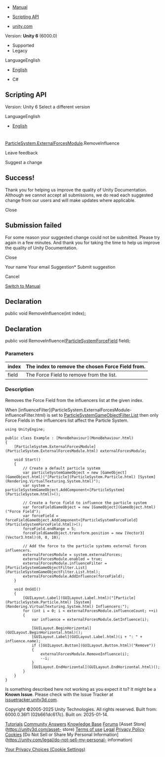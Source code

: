 [ ]()

  * [Manual](../Manual/index.html)
  * [Scripting API](../ScriptReference/index.html)

  * [unity.com](https://unity.com/)

Version: **Unity 6** (6000.0)

  * Supported
  * Legacy

LanguageEnglish

  * [English]()

  * C#

[ ](https://docs.unity3d.com)

## Scripting API

Version: Unity 6 Select a different version

LanguageEnglish

  * [English]()

#
[ParticleSystem.ExternalForcesModule](ParticleSystem.ExternalForcesModule.html).RemoveInfluence

Leave feedback

Suggest a change

## Success!

Thank you for helping us improve the quality of Unity Documentation. Although
we cannot accept all submissions, we do read each suggested change from our
users and will make updates where applicable.

Close

## Submission failed

For some reason your suggested change could not be submitted. Please <a>try
again</a> in a few minutes. And thank you for taking the time to help us
improve the quality of Unity Documentation.

Close

Your name Your email Suggestion* Submit suggestion

Cancel

[Switch to Manual](../Manual/class-ParticleSystem.html "Go to ParticleSystem
Component in the Manual")

## Declaration

public void RemoveInfluence(int index);

## Declaration

public void
RemoveInfluence([ParticleSystemForceField](ParticleSystemForceField.html)
field);

### Parameters

index | The index to remove the chosen Force Field from.  
---|---  
field | The Force Field to remove from the list.  
  
### Description

Removes the Force Field from the influencers list at the given index.

When [influenceFilter](ParticleSystem.ExternalForcesModule-
influenceFilter.html) is set to
[ParticleSystemGameObjectFilter.List](ParticleSystemGameObjectFilter.List.html)
then only Force Fields in the influencers list affect the Particle System.

    
    
    using UnityEngine;  
      
    public class Example : [MonoBehaviour](MonoBehaviour.html)
    {
        [ParticleSystem.ExternalForcesModule](ParticleSystem.ExternalForcesModule.html) externalForcesModule;  
      
        void Start()
        {
            // Create a default particle system
            var particleSystemGameObject = new [GameObject](GameObject.html)("[Particle](ParticleSystem.Particle.html) [System](Rendering.VirtualTexturing.System.html)");
            var system = particleSystemGameObject.AddComponent<[ParticleSystem](ParticleSystem.html)>();  
      
            // Create a force field to influence the particle system
            var forceFieldGameObject = new [GameObject](GameObject.html)("Force Field");
            var forceField = forceFieldGameObject.AddComponent<[ParticleSystemForceField](ParticleSystemForceField.html)>();
            forceField.endRange = 5;
            forceFieldGameObject.transform.position = new [Vector3](Vector3.html)(0, 0, 10);  
      
            // Add the force to the particle systems external forces influencers.
            externalForcesModule = system.externalForces;
            externalForcesModule.enabled = true;
            externalForcesModule.influenceFilter = [ParticleSystemGameObjectFilter.List](ParticleSystemGameObjectFilter.List.html);
            externalForcesModule.AddInfluence(forceField);
        }  
      
        void OnGUI()
        {
            [GUILayout.Label](GUILayout.Label.html)("[Particle](ParticleSystem.Particle.html) [System](Rendering.VirtualTexturing.System.html) Influencers:");
            for (int i = 0; i < externalForcesModule.influenceCount; ++i)
            {
                var influence = externalForcesModule.GetInfluence(i);  
      
                [GUILayout.BeginHorizontal](GUILayout.BeginHorizontal.html)();
                [GUILayout.Label](GUILayout.Label.html)(i + ": " + influence.name);
                if ([GUILayout.Button](GUILayout.Button.html)("Remove"))
                {
                    externalForcesModule.RemoveInfluence(i);
                    --i;
                }
                [GUILayout.EndHorizontal](GUILayout.EndHorizontal.html)();
            }
        }
    }
    

Is something described here not working as you expect it to? It might be a
**Known Issue**. Please check with the Issue Tracker at
[issuetracker.unity3d.com](https://issuetracker.unity3d.com).

Copyright ©2005-2025 Unity Technologies. All rights reserved. Built from:
6000.0.36f1 (02b661dc617c). Built on: 2025-01-14.

[Tutorials](https://unity3d.com/learn) [Community
Answers](https://answers.unity3d.com) [Knowledge
Base](https://support.unity3d.com/hc/en-us)
[Forums](https://forum.unity3d.com) [Asset Store](https://unity3d.com/asset-
store) [Terms of use](https://docs.unity3d.com/Manual/TermsOfUse.html)
[Legal](https://unity.com/legal) [Privacy
Policy](https://unity.com/legal/privacy-policy)
[Cookies](https://unity.com/legal/cookie-policy) [Do Not Sell or Share My
Personal Information](https://unity.com/legal/do-not-sell-my-personal-
information)

[Your Privacy Choices (Cookie Settings)](javascript:void\(0\);)

